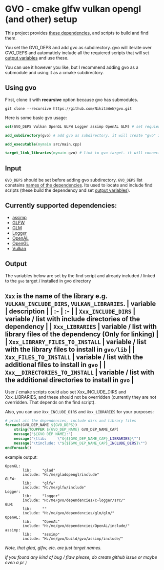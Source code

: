 # GVO - cmake glfw vulkan opengl (and other) setup
This project provides [these dependencies](#currently-supported-dependencies), and scripts to build and find them. 

You set the GVO_DEPS and add gvo as subdirectory. gvo will iterate over GVO_DEPS and automaticly include all the requiered scripts that will set [output variables](#output) and use these.

You can use it however you like, but I recommend adding gvo as a submodule and using it as a cmake subdirectory.

## Using gvo
First, clone it with **recursive** option because gvo has submodules.
```
git clone --recursive https://github.com/NikitaWeW/gvo.git
```

Here is some basic gvo usage:
``` cmake
set(GVO_DEPS Vulkan OpenGL GLFW Logger assimp OpenAL GLM) # set requiered dependencies

add_subdirectory(gvo) # add gvo as subdirectory. it will create "gvo" interface target.

add_executable(mymain src/main.cpp)

target_link_libraries(mymain gvo) # link to gvo target. it will connect both include dirs and libraris.
```
## Input
`GVO_DEPS` should be set before adding gvo subdirectory. `GVO_DEPS` list constains [names of the dependencies](#currently-supported-dependencies). Its used to locate and include find scripts (these build the dependency and set [output variables](#output)). 
## Currently supported dependencies:
- [assimp](https://github.com/assimp/assimp)
- [GLFW](https://github.com/glfw/glfw)
- [GLM](https://github.com/icaven/glm)
- [Logger](https://github.com/yksz/c-logger)
- [OpenAL](https://github.com/kcat/openal-soft)
- [OpenGL](https://glad.dav1d.de/)
- [Vulkan](https://github.com/KhronosGroup/Vulkan-Headers)


## Output
The variables below are set by the find script and already included / linked to the `gvo` target / installed in gvo directory 

`Xxx` is the name of the library e.g. `VULKAN_INCLUDE_DIRS`, `VULKAN_LIBRARIES`. 
| variable | description |
| :- | :- |
| `Xxx_INCLUDE_DIRS` | variable / list with include directories of the dependency |
| `Xxx_LIBRARIES` | variable / list with library files of the dependency (Only for linking) |
| `Xxx_LIBRARY_FILES_TO_INSTALL` | variable / list with the library files to install in `gvo/lib` |
| `Xxx_FILES_TO_INSTALL` | variable / list with the additional files to install in `gvo` |
| `Xxx__DIRECTORIES_TO_INSTALL` | variable / list with the additional directories to install in `gvo` |
---

User / cmake scripts could also set Xxx_INCLUDE_DIRS and Xxx_LIBRARIES, and these should not be overridden (currently they are not overridden. That depends on the find script). 

Also, you can use `Xxx_INCLUDE_DIRS` and `Xxx_LIBRARIES` for your purposes:
``` cmake
# print all the dependencies, include dirs and library files
foreach(GVO_DEP_NAME ${GVO_DEPS})
    string(TOUPPER ${GVO_DEP_NAME} GVO_DEP_NAME_CAP)
    message("${GVO_DEP_NAME}:")
    message("\tlib:     \"${${GVO_DEP_NAME_CAP}_LIBRARIES}\"")
    message("\tinclude: \"${${GVO_DEP_NAME_CAP}_INCLUDE_DIRS}\"")
endforeach()
```
example output:
```
OpenGL:
        lib:     "glad"
        include: "H:/me/gladopengl/include"
GLFW:
        lib:     "glfw"
        include: "H:/me/glfw/include"
Logger:
        lib:     "logger"
        include: "H:/me/gvo/dependencies/c-logger/src/"
GLM:
        lib:     ""
        include: "H:/me/gvo/dependencies/glm/glm/"
OpenAL:
        lib:     "OpenAL"
        include: "H:/me/gvo/dependencies/OpenAL/include/"
assimp:
        lib:     "assimp"
        include: "H:/me/gvo/build/gvo/assimp/include/"
```
*Note, that glad, glfw, etc. are just target names.*

*if  you found any kind of bug / flaw please, do create github issue or maybe even a pr )*


